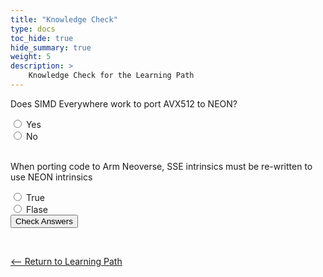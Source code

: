 ```yaml
---
title: "Knowledge Check" 
type: docs
toc_hide: true
hide_summary: true
weight: 5
description: >
    Knowledge Check for the Learning Path  
---
```



<style>
.info_text {
  margin: 5px;
  color: white;
}
.correct {
  background-color: #5B8200;
}
.incorrect {
  background-color: #CF1F1F;

}
</style>



<script type="text/javascript">      


  function showQuestion(Qnum, correctID) {
    if(document.getElementById(correctID).checked) {
      document.getElementById(Qnum+"_Correct_Answer").removeAttribute("hidden"); 
    }
    else {
      document.getElementById(Qnum+"_Incorrect_Answer").removeAttribute("hidden"); 
    }
  }


  function handleIt() {
    // Hide all info_texts by default to clear them.
    document.querySelectorAll('.info_text').forEach(item => {
      item.setAttribute("hidden","");
    })

    // Use logic per Question to determine correct or incorrect show.    
    showQuestion('Q1','yes');
    showQuestion('Q2','false');

  }
</script>

<form action="javascript:handleIt()">
  <p>Does SIMD Everywhere work to port AVX512 to NEON?</p>
  <input type="radio" id="yes" name="arm_run">
  <label for="yes">Yes</label><br>

  <input type="radio" id="no" name="arm_run" value="no">
  <label for="no">No</label><br>

  <div id="Q1_Correct_Answer" class="info_text correct" hidden><p>That's right! Check the Flags output and look for atomics to be listed.</p></div>
  <div id="Q1_Incorrect_Answer" class="info_text incorrect"  hidden><p>That's incorrect. Try again.</p></div>


 <br>  



 <p>When porting code to Arm Neoverse, SSE intrinsics must be re-written to use NEON intrinsics</p>
  <input type="radio" id="true" name="threads" value="true">
  <label for="true">True</label><br>
  <input type="radio" id="false" name="threads" value="false">
  <label for="false">Flase</label><br>  


  <div id="Q2_Correct_Answer" class="info_text correct" hidden><p>That's right! Some Armv8-A processors such as the Cortex-A72 do not support LSE.</p></div>
  <div id="Q2_Incorrect_Answer" class="info_text incorrect"  hidden><p>That's incorrect. Try again.</p></div>



  <input type="submit" value="Check Answers">
</form>


<br>

[<-- Return to Learning Path](/cloud/lse/#sections)



